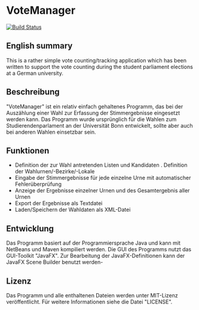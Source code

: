 # VoteManager

[![Build Status](https://travis-ci.org/fabian-rump/VoteManager.svg?branch=master)](https://travis-ci.org/fabian-rump/VoteManager)

## English summary
This is a rather simple vote counting/tracking application which has been written to support the vote counting during the student parliament elections at a German university.

## Beschreibung

"VoteManager" ist ein relativ einfach gehaltenes Programm, das bei der Auszählung einer Wahl zur Erfassung der Stimmergebnisse eingesetzt werden kann.
Das Programm wurde ursprünglich für die Wahlen zum Studierendenparlament an der Universität Bonn entwickelt, sollte aber auch bei anderen Wahlen einsetzbar sein.

## Funktionen

- Definition der zur Wahl antretenden Listen und Kandidaten
. Definition der Wahlurnen/-Bezirke/-Lokale
- Eingabe der Stimmergebnisse für jede einzelne Urne mit automatischer Fehlerüberprüfung
- Anzeige der Ergebnisse einzelner Urnen und des Gesamtergebnis aller Urnen
- Export der Ergebnisse als Textdatei
- Laden/Speichern der Wahldaten als XML-Datei

## Entwicklung

Das Programm basiert auf der Programmiersprache Java und kann mit NetBeans und Maven kompiliert werden.
Die GUI des Programms nutzt das GUI-Toolkit "JavaFX". Zur Bearbeitung der JavaFX-Definitionen kann der JavaFX Scene Builder benutzt werden-

## Lizenz

Das Programm und alle enthaltenen Dateien werden unter MIT-Lizenz veröffentlicht. Für weitere Informationen siehe die Datei "LICENSE".
